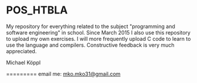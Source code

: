 POS_HTBLA
=========

My repository for everything related to the subject "programming and software engineering" in school. Since March 2015 I also use this repository to upload my own exercises. I will more frequently upload C code to learn to use the language and compilers. Constructive feedback is very much appreciated.


Michael Köppl

=========
email me: mko.mko31@gmail.com
